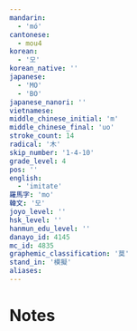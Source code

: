 ```yaml
---
mandarin:
  - 'mó'
cantonese:
  - mou4
korean:
  - '모'
korean_native: ''
japanese:
  - 'MO'
  - 'BO'
japanese_nanori: ''
vietnamese:
middle_chinese_initial: 'm'
middle_chinese_final: 'uo'
stroke_count: 14
radical: '木'
skip_number: '1-4-10'
grade_level: 4
pos: ''
english:
  - 'imitate'
羅馬字: 'mo'
韓文: '모'
joyo_level: ''
hsk_level: ''
hanmun_edu_level: ''
danayo_id: 4145
mc_id: 4835
graphemic_classification: '莫'
stand_in: '模擬'
aliases:
---
```


# Notes
